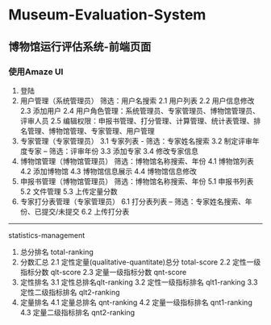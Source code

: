 # Museum-Evaluation-System
## 博物馆运行评估系统-前端页面
### 使用Amaze UI

1.	登陆
2.	用户管理（系统管理员）
    筛选：用户名搜索
2.1	用户列表
2.2	用户信息修改
2.3	添加用户
2.4	用户角色管理：系统管理员、专家管理员、博物馆管理员、评审人员
2.5	编辑权限：申报书管理、打分管理、计算管理、统计表管理、排名管理、博物馆管理、专家管理、用户管理
3.	专家管理（专家管理员）
3.1	专家列表 - 筛选：专家姓名搜索
3.2	制定评审年度专家 – 筛选：评审年份
3.3	添加专家
3.4	修改专家信息
4.	博物馆管理（博物馆管理员）
    筛选：博物馆名称搜索、年份
4.1	博物馆列表
4.2	添加博物馆
4.3	博物馆信息展示
4.4	博物馆信息修改
5.	申报书管理（博物馆管理员）
    筛选：博物馆名称搜索、年份
5.1	申报书列表
5.2	文件管理
5.3	上传定量分数
6.	专家打分表管理（专家管理员）
6.1	打分表列表 – 筛选：专家姓名搜索、年份、已提交/未提交
6.2	上传打分表

---
statistics-management
1.	总分排名 total-ranking
2.	分数汇总 
2.1	定性定量(qualitative-quantitate)总分  total-score
2.2	定性一级指标分数 qlt-score
2.3	定量一级指标分数 qnt-score
3.	定性排名 
3.1	定性总排名qlt-ranking
3.2	定性一级指标排名 qlt1-ranking
3.3	定性二级指标排名 qlt2-ranking
4.	定量排名
4.1	定量总排名 qnt-ranking
4.2	定量一级指标排名 qnt1-ranking
4.3	定量二级指标排名 qnt2-ranking
